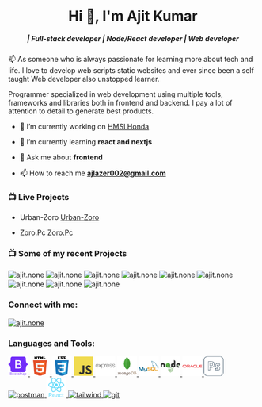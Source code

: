 
<h1 align="center">Hi 👋, I'm Ajit Kumar</h1>
<h5 align="center"> | Full-stack developer | Node/React developer | Web developer</h5>

📫 As someone who is always passionate for learning more about tech and life. I love to develop web scripts static websites and ever since been a self taught Web developer also unstopped learner. 

Programmer specialized in web development using multiple tools, frameworks and libraries both in frontend and backend. I pay a lot of attention to detail to generate best products.

- 🔭 I’m currently working on [HMSI Honda](https://sampark.honda2wheelersindia.com)

- 🌱 I’m currently learning **react and nextjs**

- 💬 Ask me about **frontend**

- 📫 How to reach me **ajlazer002@gmail.com**


<h3 align="left">📺 Live Projects </h3>

- Urban-Zoro <a href="https://urban-zoro.onrender.com" target="blank">Urban-Zoro</a>

- Zoro.Pc <a href="https://zoropc.onrender.com" target="blank">Zoro.Pc</a>


<h3 align="left">📺 Some of my recent Projects </h3>

<img align="center" src="https://github.com/lazer002/lazer002/assets/129359686/4a71e91e-be7d-4eb3-ba87-9d4d9029a8ce.gif" alt="ajit.none" height="180" width="260" />
<img align="center" src="https://github.com/lazer002/lazer002/assets/129359686/368003a9-443c-4337-9faf-9081dc49b99e.gif" alt="ajit.none" height="180" width="260" />
<img align="center" src="https://github.com/lazer002/lazer002/assets/129359686/a7b844ef-4a9f-425c-9775-6122f64dc4b1.gif" alt="ajit.none" height="180" width="260" />
<img align="center" src="https://github.com/lazer002/lazer002/assets/129359686/9751e28f-7fba-4f06-9de6-a9933016beb3.gif" alt="ajit.none" height="180" width="260" />
<img align="center" src="https://github.com/lazer002/lazer002/assets/129359686/29fad5b9-34e8-44b2-94a3-2283b2b753cb.gif" alt="ajit.none" height="180" width="260" />
<img align="center" src="https://github.com/lazer002/lazer002/assets/129359686/56acbf71-9c63-47fa-b8f9-03112bb1565c.gif" alt="ajit.none" height="180" width="260" />
<img align="center" src="https://github.com/lazer002/lazer002/assets/129359686/f7f64573-526e-4f2a-a474-b6d05f057c42.gif" alt="ajit.none" height="180" width="260" />
<img align="center" src="https://github.com/lazer002/lazer002/assets/129359686/4ae045b5-3a3c-4f73-b877-538f1f0924f5.gif" alt="ajit.none" height="180" width="260" />
<img align="center" src="https://github.com/lazer002/lazer002/assets/129359686/f9569933-b9c0-4a56-a627-b8be68dda1f8.gif" alt="ajit.none" height="180" width="260" />





<h3 align="left">Connect with me:</h3>
<p align="left">
<a href="https://instagram.com/ajit.none" target="blank"><img align="center" src="https://raw.githubusercontent.com/rahuldkjain/github-profile-readme-generator/master/src/images/icons/Social/instagram.svg" alt="ajit.none" height="30" width="40" /></a>
</p>

<h3 align="left">Languages and Tools:</h3>
<p align="left">  <a href="https://getbootstrap.com" target="_blank" rel="noreferrer"> <img src="https://raw.githubusercontent.com/devicons/devicon/master/icons/bootstrap/bootstrap-plain-wordmark.svg" alt="bootstrap" width="40" height="40"/> </a><a href="https://www.w3.org/html/" target="_blank" rel="noreferrer"> <img src="https://raw.githubusercontent.com/devicons/devicon/master/icons/html5/html5-original-wordmark.svg" alt="html5" width="40" height="40"/> </a> <a href="https://www.w3schools.com/css/" target="_blank" rel="noreferrer"> <img src="https://raw.githubusercontent.com/devicons/devicon/master/icons/css3/css3-original-wordmark.svg" alt="css3" width="40" height="40"/> </a><a href="https://developer.mozilla.org/en-US/docs/Web/JavaScript" target="_blank" rel="noreferrer"> <img src="https://raw.githubusercontent.com/devicons/devicon/master/icons/javascript/javascript-original.svg" alt="javascript" width="40" height="40"/> </a> <a href="https://expressjs.com" target="_blank" rel="noreferrer"> <img src="https://raw.githubusercontent.com/devicons/devicon/master/icons/express/express-original-wordmark.svg" alt="express" width="40" height="40"/> </a> <a href="https://www.mongodb.com/" target="_blank" rel="noreferrer"> <img src="https://raw.githubusercontent.com/devicons/devicon/master/icons/mongodb/mongodb-original-wordmark.svg" alt="mongodb" width="40" height="40"/> </a> <a href="https://www.mysql.com/" target="_blank" rel="noreferrer"> <img src="https://raw.githubusercontent.com/devicons/devicon/master/icons/mysql/mysql-original-wordmark.svg" alt="mysql" width="40" height="40"/> </a> <a href="https://nodejs.org" target="_blank" rel="noreferrer"> <img src="https://raw.githubusercontent.com/devicons/devicon/master/icons/nodejs/nodejs-original-wordmark.svg" alt="nodejs" width="40" height="40"/> </a> <a href="https://www.oracle.com/" target="_blank" rel="noreferrer"> <img src="https://raw.githubusercontent.com/devicons/devicon/master/icons/oracle/oracle-original.svg" alt="oracle" width="40" height="40"/> </a> <a href="https://www.photoshop.com/en" target="_blank" rel="noreferrer"> <img src="https://raw.githubusercontent.com/devicons/devicon/master/icons/photoshop/photoshop-line.svg" alt="photoshop" width="40" height="40"/> </a> <a href="https://postman.com" target="_blank" rel="noreferrer"> <img src="https://www.vectorlogo.zone/logos/getpostman/getpostman-icon.svg" alt="postman" width="40" height="40"/> </a> <a href="https://reactjs.org/" target="_blank" rel="noreferrer"> <img src="https://raw.githubusercontent.com/devicons/devicon/master/icons/react/react-original-wordmark.svg" alt="react" width="40" height="40"/> </a>  <a href="https://tailwindcss.com/" target="_blank" rel="noreferrer"> <img src="https://www.vectorlogo.zone/logos/tailwindcss/tailwindcss-icon.svg" alt="tailwind" width="40" height="40"/> </a><a href="https://git-scm.com/" target="_blank" rel="noreferrer"> <img src="https://www.vectorlogo.zone/logos/git-scm/git-scm-icon.svg" alt="git" width="40" height="40"/> </a> </p>
